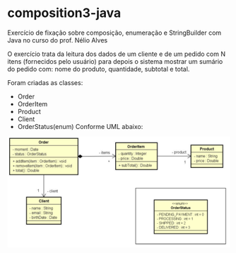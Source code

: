 # composition3-java
Exercício de fixação sobre composição, enumeração e StringBuilder com Java no curso do prof. Nélio Alves

O exercício trata da leitura dos dados de um cliente e de um pedido com N itens (fornecidos pelo usuário) para depois o sistema mostrar
um sumário do pedido com: nome do produto, quantidade, subtotal e total.

Foram criadas as classes:
- Order
- OrderItem
- Product
- Client
- OrderStatus(enum)
Conforme UML abaixo:

![UML](https://github.com/glauberfernandes/composition3-java/blob/master/UML.PNG)
